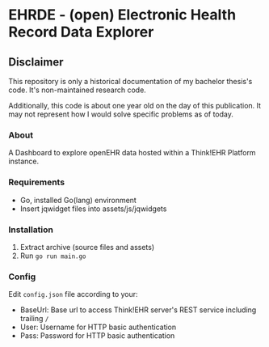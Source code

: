 # EHRDE - (open) Electronic Health Record Data Explorer

## Disclaimer

This repository is only a historical documentation of my bachelor thesis's code. It's non-maintained research code.

Additionally, this code is about one year old on the day of this publication. It may not represent how I would solve specific problems as of today.

### About
A Dashboard to explore openEHR data hosted within a Think!EHR Platform instance.

### Requirements
 - Go, installed Go(lang) environment
 - Insert jqwidget files into assets/js/jqwidgets

### Installation
 1. Extract archive (source files and assets)
 2. Run ``go run main.go``

### Config
Edit ``config.json`` file according to your:
 - BaseUrl: Base url to access Think!EHR server's REST service including trailing ``/``
 - User: Username for HTTP basic authentication
 - Pass: Password for HTTP basic authentication
